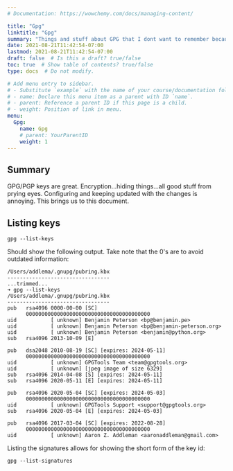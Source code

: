 ```yaml
---
# Documentation: https://wowchemy.com/docs/managing-content/

title: "Gpg"
linktitle: "Gpg"
summary: "Things and stuff about GPG that I dont want to remember because I only use about once a year...if that."
date: 2021-08-21T11:42:54-07:00
lastmod: 2021-08-21T11:42:54-07:00
draft: false  # Is this a draft? true/false
toc: true  # Show table of contents? true/false
type: docs  # Do not modify.

# Add menu entry to sidebar.
# - Substitute `example` with the name of your course/documentation folder.
# - name: Declare this menu item as a parent with ID `name`.
# - parent: Reference a parent ID if this page is a child.
# - weight: Position of link in menu.
menu:
  Gpg:
    name: Gpg
    # parent: YourParentID
    weight: 1
---
```


## Summary

GPG/PGP keys are great. Encryption...hiding things...all good stuff from prying eyes. Configuring and keeping updated with the changes is annoying. This brings us to this document.

## Listing keys

```shell
gpg --list-keys
```

Should show the following output. Take note that the 0's are to avoid outdated information:

```
/Users/addlema/.gnupg/pubring.kbx
---------------------------------
...trimmed...
➜ gpg --list-keys
/Users/addlema/.gnupg/pubring.kbx
---------------------------------
pub   rsa4096 0000-00-00 [SC]
      0000000000000000000000000000000000000000
uid           [ unknown] Benjamin Peterson <bp@benjamin.pe>
uid           [ unknown] Benjamin Peterson <bp@benjamin-peterson.org>
uid           [ unknown] Benjamin Peterson <benjamin@python.org>
sub   rsa4096 2013-10-09 [E]

pub   dsa2048 2010-08-19 [SC] [expires: 2024-05-11]
      0000000000000000000000000000000000000000
uid           [ unknown] GPGTools Team <team@gpgtools.org>
uid           [ unknown] [jpeg image of size 6329]
sub   rsa4096 2014-04-08 [S] [expires: 2024-05-11]
sub   rsa4096 2020-05-11 [E] [expires: 2024-05-11]

pub   rsa4096 2020-05-04 [SC] [expires: 2024-05-03]
      0000000000000000000000000000000000000000
uid           [ unknown] GPGTools Support <support@gpgtools.org>
sub   rsa4096 2020-05-04 [E] [expires: 2024-05-03]

pub   rsa4096 2017-03-04 [SC] [expires: 2022-08-28]
      0000000000000000000000000000000000000000
uid           [ unknown] Aaron Z. Addleman <aaronaddleman@gmail.com>
```

Listing the signatures allows for showing the short form of the key id:

```
gpg --list-signatures
```

